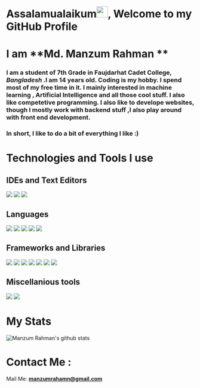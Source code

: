 # Assalamualaikum<img src="https://raw.githubusercontent.com/MartinHeinz/MartinHeinz/master/wave.gif" width="30px">, Welcome to my GitHub Profile

# I am **Md. Manzum Rahman **
### I am a student of 7th Grade in Faujdarhat Cadet College, *Bangladesh* .I am 14 years old. Coding is my hobby. I spend most of my free time in it. I mainly interested in machine learning , Artificial Intelligence and all those cool stuff. I also like competetive programming. I also like to develope websites, though I mostly  work with backend stuff ,I also play around with front end development. 
### **In short, I like to do a bit of everything I like :)**
  


# Technologies and Tools I use
## IDEs and Text Editors
![](https://img.shields.io/badge/Editor-VS%20Code-blue)
![](https://img.shields.io/badge/Editor-Sublime%20Text%20Editor-blue)
![](https://img.shields.io/badge/IDE-Pycharm-blue)
## Languages 
![](https://img.shields.io/badge/Language-HTML-blue)
![](https://img.shields.io/badge/Language-CSS-blue)
![](https://img.shields.io/badge/Language-Java%20Script-blue)
![](https://img.shields.io/badge/Language-Python-blue)
![](https://img.shields.io/badge/Language-C%20Sharp-blue)
## Frameworks and Libraries
![](https://img.shields.io/badge/Framework-Flask-blue)
![](https://img.shields.io/badge/Framework-Bootsrap-blue)
![](https://img.shields.io/badge/Framework-Tailwind%20CSS-blue)
![](https://img.shields.io/badge/Library-Open%20CV-blue)
![](https://img.shields.io/badge/Library-Pandas-blue)
![](https://img.shields.io/badge/Library-Scikit%20Learn-blue)
![](https://img.shields.io/badge/Library-Pygame-blue)
## Miscellanious tools
![](https://img.shields.io/badge/Version%20Control%20System-Git-blue)
![](https://img.shields.io/badge/Database-MySQL-blue)

# My Stats
![Manzum Rahman's github stats](https://github-readme-stats.vercel.app/api?username=manzumrahman&show_icons=true&theme=radical)


# **Contact Me** :
Mail Me: **manzumrahamn@gmail.com**
